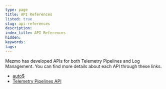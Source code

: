 ```yaml
---
type: page
title: API References
listed: true
slug: api-references
description: 
index_title: API References
hidden: 
keywords: 
tags: 
---
```



Mezmo has developed APIs for both Telemetry Pipelines and Log Management. You can find more details about each API through these links.

- [auto$](/2.8/log-analysis-api/ref)
- [Telemetry Pipelines API](/2.8/pipeline-api/ref)